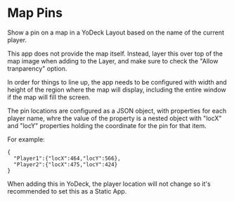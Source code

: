 # Map Pins

Show a pin on a map in a YoDeck Layout based on the name of the current player.

This app does not provide the map itself. Instead, layer this over top of the map image when adding to the Layer, and make sure to check the "Allow tranparency" option.

In order for things to line up, the app needs to be configured with width and height of the region where the map will display, including the entire window if the map will fill the screen.

The pin locations are configured as a JSON object, with properties for each player name, whre the value of the property is a nested object with "locX" and "locY" properties holding the coordinate for the pin for that item.

For example:

```
{
  "Player1":{"locX":464,"locY":566},
  "Player2":{"locX":475,"locY":424}
}
```

When adding this in YoDeck, the player location will not change so it's recommended to set this as a Static App.
